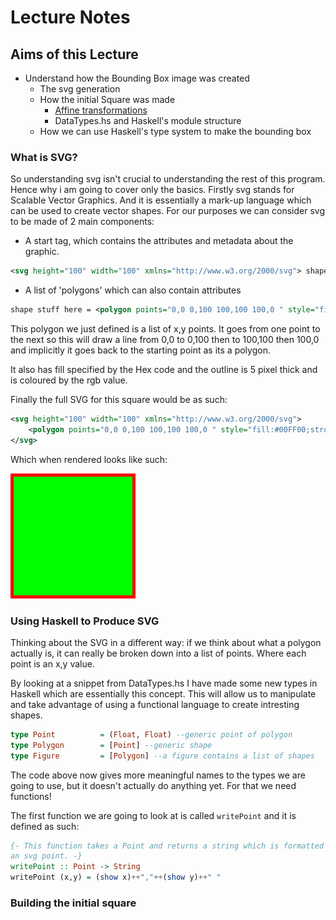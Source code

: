 # Lecture Notes

## Aims of this Lecture

* Understand how the Bounding Box image was created
  * The svg generation
  * How the initial Square was made
    * [Affine transformations](https://en.wikipedia.org/wiki/Affine_transformation)
    * DataTypes.hs and Haskell's module structure
  * How we can use Haskell's type system to make the bounding box

### What is SVG?

So understanding svg isn't crucial to understanding the rest of this program.
Hence why i am going to cover only the basics. Firstly svg stands for Scalable Vector Graphics.
And it is essentially a mark-up language which can be used to create vector shapes.
For our purposes we can consider svg to be made of 2 main components:
  * A start tag, which contains the attributes and metadata about the graphic.

``` svg
<svg height="100" width="100" xmlns="http://www.w3.org/2000/svg"> shape stuff here </svg>
```

  * A list of 'polygons' which can also contain attributes
  
``` svg
shape stuff here = <polygon points="0,0 0,100 100,100 100,0 " style="fill:#00FF00;stroke:rgb(255,0,0);stroke-width:5"/>
```

This polygon we just defined is a list of x,y points. It goes from one point to the next
so this will draw a line from 0,0 to 0,100 then to 100,100 then 100,0 and
implicitly it goes back to the starting point as its a polygon.

It also has fill specified by the Hex code and the outline is 5 pixel thick and is coloured
by the rgb value.

Finally the full SVG for this square would be as such:

``` svg
<svg height="100" width="100" xmlns="http://www.w3.org/2000/svg">
    <polygon points="0,0 0,100 100,100 100,0 " style="fill:#00FF00;stroke:rgb(255,0,0);stroke-width:5"/>
</svg>
```

Which when rendered looks like such:

![eg1](eg1.svg)

### Using Haskell to Produce SVG

Thinking about the SVG in a different way: if we think about what a polygon actually is,
it can really be broken down into a list of points. Where each point is an x,y value.

By looking at a snippet from DataTypes.hs I have made some new types in Haskell which 
are essentially this concept. This will allow us to manipulate and take advantage of 
using a functional language to create intresting shapes.

``` Haskell
type Point          = (Float, Float) --generic point of polygon
type Polygon        = [Point] --generic shape
type Figure         = [Polygon] --a figure contains a list of shapes
```

The code above now gives more meaningful names to the types we are going to use, but it doesn't
actually do anything yet. For that we need functions!

The first function we are going to look at is called `writePoint` and it is defined as such:

``` Haskell
{- This function takes a Point and returns a string which is formatted as
an svg point. -}
writePoint :: Point -> String 
writePoint (x,y) = (show x)++","++(show y)++" "
```

### Building the initial square

